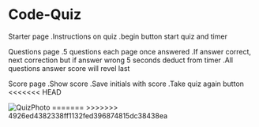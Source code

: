 # Code-Quiz
Starter page 
.Instructions on quiz
.begin button start quiz and timer

Questions page
.5 questions each page once answered
.If answer correct, next correction but if answer wrong 5 seconds deduct from timer
.All questions answer score will revel last

Score page
.Show score
.Save initials with score
.Take quiz again button
<<<<<<< HEAD

<img src="C:\Users\12673\Desktop\Homework\Code-Quiz\quiz-screenshot.jpg" alt="QuizPhoto">
=======
>>>>>>> 4926ed4382338ff1132fed396874815dc38438ea
